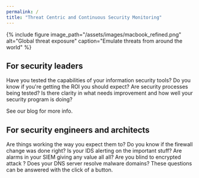 ```yaml
---
permalink: /
title: "Threat Centric and Continuous Security Monitoring"
---
```


{% include figure image_path="/assets/images/macbook_refined.png" alt="Global threat exposure" caption="Emulate threats from around the world" %}

## For security leaders
Have you tested the capabilities of your information security tools? Do you know if you're getting the ROI you should expect? Are security processes being tested? Is there clarity in what needs improvement and how well your security program is doing?

See our blog for more info.

## For security engineers and architects
Are things working the way you expect them to?
Do you know if the firewall change was done right? Is your IDS alerting on the important stuff? Are alarms in your SIEM giving any value all all? Are you blind to encrypted attack ? Does your DNS server resolve malware domains? These questions can be answered with the click of a button.

<script charset="utf-8" type="text/javascript" src="//js.hsforms.net/forms/shell.js"></script>
<script>
  hbspt.forms.create({
	portalId: "8898112",
	formId: "2b1cfdb3-6618-4dd8-86e4-4786274c0d38"
});
</script>